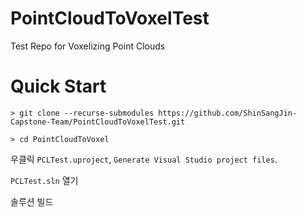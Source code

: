 # PointCloudToVoxelTest
Test Repo for Voxelizing Point Clouds

# Quick Start

```
> git clone --recurse-submodules https://github.com/ShinSangJin-Capstone-Team/PointCloudToVoxelTest.git

> cd PointCloudToVoxel
```

우클릭 `PCLTest.uproject`, `Generate Visual Studio project files`.

`PCLTest.sln` 열기

솔루션 빌드
